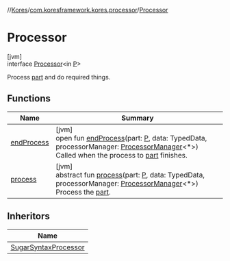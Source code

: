 //[Kores](../../../index.md)/[com.koresframework.kores.processor](../index.md)/[Processor](index.md)

# Processor

[jvm]\
interface [Processor](index.md)<in [P](index.md)>

Process [part](index.md) and do required things.

## Functions

| Name | Summary |
|---|---|
| [endProcess](end-process.md) | [jvm]<br>open fun [endProcess](end-process.md)(part: [P](index.md), data: TypedData, processorManager: [ProcessorManager](../-processor-manager/index.md)<*>)<br>Called when the process to [part](end-process.md) finishes. |
| [process](process.md) | [jvm]<br>abstract fun [process](process.md)(part: [P](index.md), data: TypedData, processorManager: [ProcessorManager](../-processor-manager/index.md)<*>)<br>Process the [part](process.md). |

## Inheritors

| Name |
|---|
| [SugarSyntaxProcessor](../../com.koresframework.kores.sugar/-sugar-syntax-processor/index.md) |
